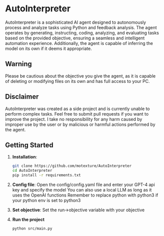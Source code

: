# AutoInterpreter

AutoInterpreter is a sophisticated AI agent designed to autonomously process and analyze tasks using Python and feedback analysis. The agent operates by generating, instructing, coding, analyzing, and evaluating tasks based on the provided objective, ensuring a seamless and intelligent automation experience. Additionally, the agent is capable of inferring the model on its own if it deems it appropriate.

## Warning
Please be cautious about the objective you give the agent, as it is capable of deleting or modifying files on its own and has full access to your PC.

## Disclaimer
AutoInterpreter was created as a side project and is currently unable to perform complex tasks. Feel free to submit pull requests if you want to improve the project. I take no responsibility for any harm caused by improper use by the user or by malicious or harmful actions performed by the agent.

## Getting Started

1. **Installation**:
   ```bash
   git clone https://github.com/motexture/AutoInterpreter
   cd AutoInterpreter
   pip install -r requirements.txt
   ```
2. **Config file**:
   Open the config/config.yaml file and enter your GPT-4 api key and specify the model
   You can also use a local LLM as long as it uses the OpenAI functions
   Remember to replace python with python3 if your python env is set to python3

4. **Set objective**:
   Set the run->objective variable with your objective

5. **Run the project**
   ```bash
   python src/main.py
   ```
